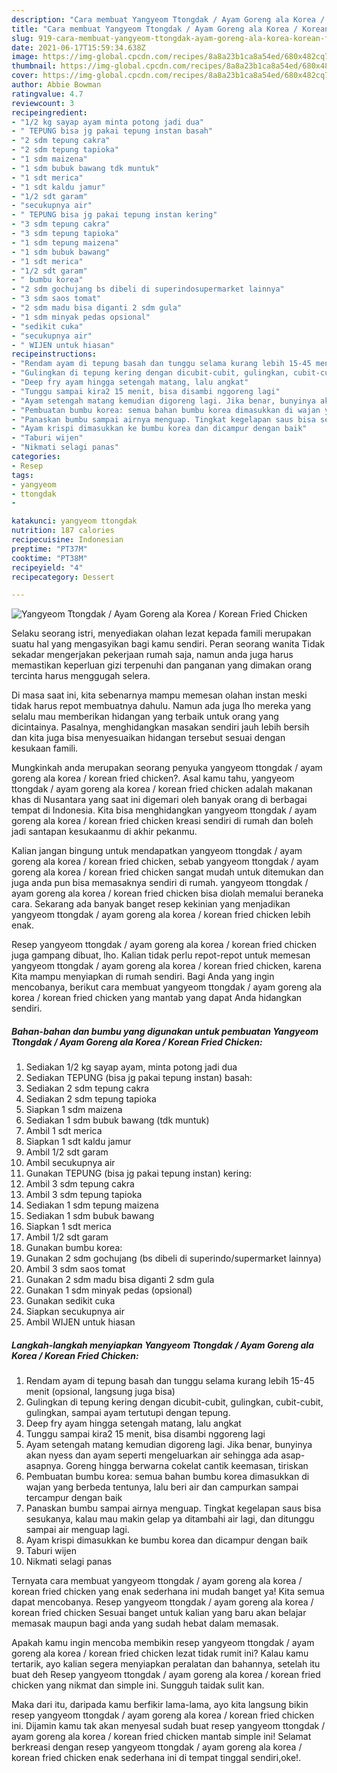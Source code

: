 ```yaml
---
description: "Cara membuat Yangyeom Ttongdak / Ayam Goreng ala Korea / Korean Fried Chicken yang nikmat dan Mudah Dibuat"
title: "Cara membuat Yangyeom Ttongdak / Ayam Goreng ala Korea / Korean Fried Chicken yang nikmat dan Mudah Dibuat"
slug: 919-cara-membuat-yangyeom-ttongdak-ayam-goreng-ala-korea-korean-fried-chicken-yang-nikmat-dan-mudah-dibuat
date: 2021-06-17T15:59:34.638Z
image: https://img-global.cpcdn.com/recipes/8a8a23b1ca8a54ed/680x482cq70/yangyeom-ttongdak-ayam-goreng-ala-korea-korean-fried-chicken-foto-resep-utama.jpg
thumbnail: https://img-global.cpcdn.com/recipes/8a8a23b1ca8a54ed/680x482cq70/yangyeom-ttongdak-ayam-goreng-ala-korea-korean-fried-chicken-foto-resep-utama.jpg
cover: https://img-global.cpcdn.com/recipes/8a8a23b1ca8a54ed/680x482cq70/yangyeom-ttongdak-ayam-goreng-ala-korea-korean-fried-chicken-foto-resep-utama.jpg
author: Abbie Bowman
ratingvalue: 4.7
reviewcount: 3
recipeingredient:
- "1/2 kg sayap ayam minta potong jadi dua"
- " TEPUNG bisa jg pakai tepung instan basah"
- "2 sdm tepung cakra"
- "2 sdm tepung tapioka"
- "1 sdm maizena"
- "1 sdm bubuk bawang tdk muntuk"
- "1 sdt merica"
- "1 sdt kaldu jamur"
- "1/2 sdt garam"
- "secukupnya air"
- " TEPUNG bisa jg pakai tepung instan kering"
- "3 sdm tepung cakra"
- "3 sdm tepung tapioka"
- "1 sdm tepung maizena"
- "1 sdm bubuk bawang"
- "1 sdt merica"
- "1/2 sdt garam"
- " bumbu korea"
- "2 sdm gochujang bs dibeli di superindosupermarket lainnya"
- "3 sdm saos tomat"
- "2 sdm madu bisa diganti 2 sdm gula"
- "1 sdm minyak pedas opsional"
- "sedikit cuka"
- "secukupnya air"
- " WIJEN untuk hiasan"
recipeinstructions:
- "Rendam ayam di tepung basah dan tunggu selama kurang lebih 15-45 menit (opsional, langsung juga bisa)"
- "Gulingkan di tepung kering dengan dicubit-cubit, gulingkan, cubit-cubit, gulingkan, sampai ayam tertutupi dengan tepung."
- "Deep fry ayam hingga setengah matang, lalu angkat"
- "Tunggu sampai kira2 15 menit, bisa disambi nggoreng lagi"
- "Ayam setengah matang kemudian digoreng lagi. Jika benar, bunyinya akan nyess dan ayam seperti mengeluarkan air sehingga ada asap-asapnya. Goreng hingga berwarna cokelat cantik keemasan, tiriskan"
- "Pembuatan bumbu korea: semua bahan bumbu korea dimasukkan di wajan yang berbeda tentunya, lalu beri air dan campurkan sampai tercampur dengan baik"
- "Panaskan bumbu sampai airnya menguap. Tingkat kegelapan saus bisa sesukanya, kalau mau makin gelap ya ditambahi air lagi, dan ditunggu sampai air menguap lagi."
- "Ayam krispi dimasukkan ke bumbu korea dan dicampur dengan baik"
- "Taburi wijen"
- "Nikmati selagi panas"
categories:
- Resep
tags:
- yangyeom
- ttongdak
- 

katakunci: yangyeom ttongdak  
nutrition: 187 calories
recipecuisine: Indonesian
preptime: "PT37M"
cooktime: "PT38M"
recipeyield: "4"
recipecategory: Dessert

---
```



![Yangyeom Ttongdak / Ayam Goreng ala Korea / Korean Fried Chicken](https://img-global.cpcdn.com/recipes/8a8a23b1ca8a54ed/680x482cq70/yangyeom-ttongdak-ayam-goreng-ala-korea-korean-fried-chicken-foto-resep-utama.jpg)

Selaku seorang istri, menyediakan olahan lezat kepada famili merupakan suatu hal yang mengasyikan bagi kamu sendiri. Peran seorang  wanita Tidak sekadar mengerjakan pekerjaan rumah saja, namun anda juga harus memastikan keperluan gizi terpenuhi dan panganan yang dimakan orang tercinta harus menggugah selera.

Di masa  saat ini, kita sebenarnya mampu memesan olahan instan meski tidak harus repot membuatnya dahulu. Namun ada juga lho mereka yang selalu mau memberikan hidangan yang terbaik untuk orang yang dicintainya. Pasalnya, menghidangkan masakan sendiri jauh lebih bersih dan kita juga bisa menyesuaikan hidangan tersebut sesuai dengan kesukaan famili. 



Mungkinkah anda merupakan seorang penyuka yangyeom ttongdak / ayam goreng ala korea / korean fried chicken?. Asal kamu tahu, yangyeom ttongdak / ayam goreng ala korea / korean fried chicken adalah makanan khas di Nusantara yang saat ini digemari oleh banyak orang di berbagai tempat di Indonesia. Kita bisa menghidangkan yangyeom ttongdak / ayam goreng ala korea / korean fried chicken kreasi sendiri di rumah dan boleh jadi santapan kesukaanmu di akhir pekanmu.

Kalian jangan bingung untuk mendapatkan yangyeom ttongdak / ayam goreng ala korea / korean fried chicken, sebab yangyeom ttongdak / ayam goreng ala korea / korean fried chicken sangat mudah untuk ditemukan dan juga anda pun bisa memasaknya sendiri di rumah. yangyeom ttongdak / ayam goreng ala korea / korean fried chicken bisa diolah memalui beraneka cara. Sekarang ada banyak banget resep kekinian yang menjadikan yangyeom ttongdak / ayam goreng ala korea / korean fried chicken lebih enak.

Resep yangyeom ttongdak / ayam goreng ala korea / korean fried chicken juga gampang dibuat, lho. Kalian tidak perlu repot-repot untuk memesan yangyeom ttongdak / ayam goreng ala korea / korean fried chicken, karena Kita mampu menyiapkan di rumah sendiri. Bagi Anda yang ingin mencobanya, berikut cara membuat yangyeom ttongdak / ayam goreng ala korea / korean fried chicken yang mantab yang dapat Anda hidangkan sendiri.

<!--inarticleads1-->

##### Bahan-bahan dan bumbu yang digunakan untuk pembuatan Yangyeom Ttongdak / Ayam Goreng ala Korea / Korean Fried Chicken:

1. Sediakan 1/2 kg sayap ayam, minta potong jadi dua
1. Sediakan  TEPUNG (bisa jg pakai tepung instan) basah:
1. Sediakan 2 sdm tepung cakra
1. Sediakan 2 sdm tepung tapioka
1. Siapkan 1 sdm maizena
1. Sediakan 1 sdm bubuk bawang (tdk muntuk)
1. Ambil 1 sdt merica
1. Siapkan 1 sdt kaldu jamur
1. Ambil 1/2 sdt garam
1. Ambil secukupnya air
1. Gunakan  TEPUNG (bisa jg pakai tepung instan) kering:
1. Ambil 3 sdm tepung cakra
1. Ambil 3 sdm tepung tapioka
1. Sediakan 1 sdm tepung maizena
1. Sediakan 1 sdm bubuk bawang
1. Siapkan 1 sdt merica
1. Ambil 1/2 sdt garam
1. Gunakan  bumbu korea:
1. Gunakan 2 sdm gochujang (bs dibeli di superindo/supermarket lainnya)
1. Ambil 3 sdm saos tomat
1. Gunakan 2 sdm madu bisa diganti 2 sdm gula
1. Gunakan 1 sdm minyak pedas (opsional)
1. Gunakan sedikit cuka
1. Siapkan secukupnya air
1. Ambil  WIJEN untuk hiasan




<!--inarticleads2-->

##### Langkah-langkah menyiapkan Yangyeom Ttongdak / Ayam Goreng ala Korea / Korean Fried Chicken:

1. Rendam ayam di tepung basah dan tunggu selama kurang lebih 15-45 menit (opsional, langsung juga bisa)
1. Gulingkan di tepung kering dengan dicubit-cubit, gulingkan, cubit-cubit, gulingkan, sampai ayam tertutupi dengan tepung.
1. Deep fry ayam hingga setengah matang, lalu angkat
1. Tunggu sampai kira2 15 menit, bisa disambi nggoreng lagi
1. Ayam setengah matang kemudian digoreng lagi. Jika benar, bunyinya akan nyess dan ayam seperti mengeluarkan air sehingga ada asap-asapnya. Goreng hingga berwarna cokelat cantik keemasan, tiriskan
1. Pembuatan bumbu korea: semua bahan bumbu korea dimasukkan di wajan yang berbeda tentunya, lalu beri air dan campurkan sampai tercampur dengan baik
1. Panaskan bumbu sampai airnya menguap. Tingkat kegelapan saus bisa sesukanya, kalau mau makin gelap ya ditambahi air lagi, dan ditunggu sampai air menguap lagi.
1. Ayam krispi dimasukkan ke bumbu korea dan dicampur dengan baik
1. Taburi wijen
1. Nikmati selagi panas




Ternyata cara membuat yangyeom ttongdak / ayam goreng ala korea / korean fried chicken yang enak sederhana ini mudah banget ya! Kita semua dapat mencobanya. Resep yangyeom ttongdak / ayam goreng ala korea / korean fried chicken Sesuai banget untuk kalian yang baru akan belajar memasak maupun bagi anda yang sudah hebat dalam memasak.

Apakah kamu ingin mencoba membikin resep yangyeom ttongdak / ayam goreng ala korea / korean fried chicken lezat tidak rumit ini? Kalau kamu tertarik, ayo kalian segera menyiapkan peralatan dan bahannya, setelah itu buat deh Resep yangyeom ttongdak / ayam goreng ala korea / korean fried chicken yang nikmat dan simple ini. Sungguh taidak sulit kan. 

Maka dari itu, daripada kamu berfikir lama-lama, ayo kita langsung bikin resep yangyeom ttongdak / ayam goreng ala korea / korean fried chicken ini. Dijamin kamu tak akan menyesal sudah buat resep yangyeom ttongdak / ayam goreng ala korea / korean fried chicken mantab simple ini! Selamat berkreasi dengan resep yangyeom ttongdak / ayam goreng ala korea / korean fried chicken enak sederhana ini di tempat tinggal sendiri,oke!.

